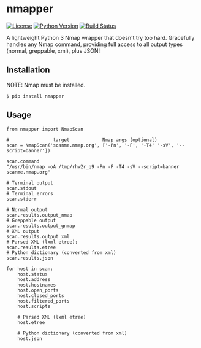 # nmapper

[![License](https://img.shields.io/badge/license-GPLv3-blue.svg)](https://raw.githubusercontent.com/blacklanternsecurity/nmapper/master/LICENSE)
[![Python Version](https://img.shields.io/badge/python-3.6+-blue)](https://www.python.org)
[![Build Status](https://github.com/blacklanternsecurity/nmapper/workflows/Nmapper%20Scan%20Test/badge.svg)](https://github.com/blacklanternsecurity/nmapper/actions/workflows/scan-test.yml")

A lightweight Python 3 Nmap wrapper that doesn't try too hard. Gracefully handles any Nmap command, providing full access to all output types (normal, greppable, xml), plus JSON!

## Installation
NOTE: Nmap must be installed.
~~~
$ pip install nmapper
~~~

## Usage
~~~
from nmapper import NmapScan

#                target            Nmap args (optional)
scan = NmapScan('scanme.nmap.org', ['-Pn', '-F', '-T4' '-sV', '--script=banner'])

scan.command
"/usr/bin/nmap -oA /tmp/rhw2r_q9 -Pn -F -T4 -sV --script=banner scanme.nmap.org"

# Terminal output
scan.stdout
# Terminal errors
scan.stderr

# Normal output
scan.results.output_nmap
# Greppable output
scan.results.output_gnmap
# XML output
scan.results.output_xml
# Parsed XML (lxml etree):
scan.results.etree
# Python dictionary (converted from xml)
scan.results.json

for host in scan:
    host.status
    host.address
    host.hostnames
    host.open_ports
    host.closed_ports
    host.filtered_ports
    host.scripts

    # Parsed XML (lxml etree)
    host.etree

    # Python dictionary (converted from xml)
    host.json
~~~
